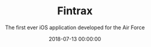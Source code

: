 ---
title: 'Fintrax'
subtitle: 'The first ever iOS application developed for the Air Force'
icon: apple
date: 2018-07-13 00:00:00
description: Board is a stylish full-width masonry grid theme. Made for designers, artists, photographers and developers to show off their best work.
featured_image: '/images/demo/portrait-02.jpg'
---